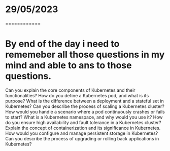 # 29/05/2023
============
# By end of the day i need to rememeber all those questions in my mind and able to ans to those questions.
Can you explain the core components of Kubernetes and their functionalities?
How do you define a Kubernetes pod, and what is its purpose?
What is the difference between a deployment and a stateful set in Kubernetes?
Can you describe the process of scaling a Kubernetes cluster?
How would you handle a scenario where a pod continuously crashes or fails to start?
What is a Kubernetes namespace, and why would you use it?
How do you ensure high availability and fault tolerance in a Kubernetes cluster?
Explain the concept of containerization and its significance in Kubernetes.
How would you configure and manage persistent storage in Kubernetes?
Can you describe the process of upgrading or rolling back applications in Kubernetes?

